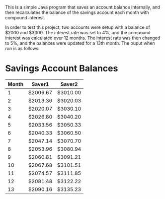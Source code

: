 This is a simple Java program that saves an account balance internally, and then recalculates the balance of the savings account each month with compound interest.

In order to test this project, two accounts were setup with a balance of $2000 and $3000. The interest rate was set to 4%, and the compound interest was calculated over 12 months.
The interest rate was then changed to 5%, and the balances were updated for a 13th month. The ouput when run is as follows:

# Savings Account Balances
|Month       |  Saver1  |  Saver2|
|------------|----------|--------|
|1           |$2006.67  |$3010.00|
|2           |$2013.36  |$3020.03|
|3           |$2020.07  |$3030.10|
|4           |$2026.80  |$3040.20|
|5           |$2033.56  |$3050.33|
|6           |$2040.33  |$3060.50|
|7           |$2047.14  |$3070.70|
|8           |$2053.96  |$3080.94|
|9           |$2060.81  |$3091.21|
|10          |$2067.68  |$3101.51|
|11          |$2074.57  |$3111.85|
|12          |$2081.48  |$3122.22|
|13          |$2090.16  |$3135.23|
